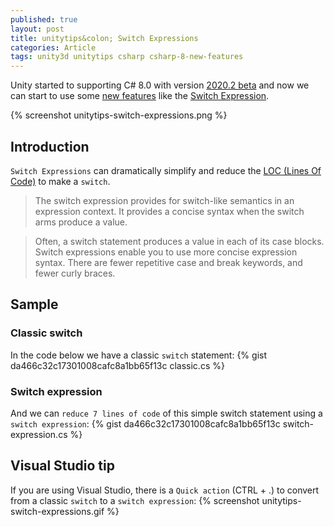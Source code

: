 ```yaml
---
published: true
layout: post
title: unitytips&colon; Switch Expressions
categories: Article
tags: unity3d unitytips csharp csharp-8-new-features
---
```

Unity started to supporting C# 8.0 with version [2020.2 beta](https://unity3d.com/beta/2020.2b) and now we can start to use some [new features](/tags/csharp-8-new-features) like the [Switch Expression](https://docs.microsoft.com/en-us/dotnet/csharp/language-reference/operators/switch-expression).

{% screenshot unitytips-switch-expressions.png %}

## Introduction
`Switch Expressions` can dramatically simplify and reduce the [LOC (Lines Of Code)](https://en.wikipedia.org/wiki/Source_lines_of_code) to make a `switch`.

> The switch expression provides for switch-like semantics in an expression context. It provides a concise syntax when the switch arms produce a value.

> Often, a switch statement produces a value in each of its case blocks. Switch expressions enable you to use more concise expression syntax. There are fewer repetitive case and break keywords, and fewer curly braces.


## Sample
### Classic switch
In the code below we have a classic `switch` statement:
{% gist da466c32c17301008cafc8a1bb65f13c classic.cs %}

### Switch expression
And we can `reduce 7 lines of code` of this simple switch statement using a `switch expression`:
{% gist da466c32c17301008cafc8a1bb65f13c switch-expression.cs %}

## Visual Studio tip
If you are using Visual Studio, there is a  `Quick action` (CTRL + .) to convert from a classic `switch` to a `switch expression`:
{% screenshot unitytips-switch-expressions.gif %}

